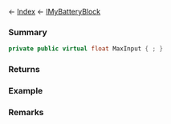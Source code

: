← [Index](Api-Index) ← [IMyBatteryBlock](Sandbox.ModAPI.Ingame.IMyBatteryBlock)

### Summary

```csharp
private public virtual float MaxInput { ; }
```

### Returns

### Example

### Remarks

